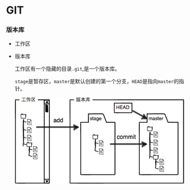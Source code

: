 # GIT

### 版本库

* 工作区

* 版本库

  工作区有一个隐藏的目录`.git`,是一个版本库。
  
  `stage`是暂存区，`master`是默认创建的第一个分支，`HEAD`是指向`master`的指针。

  ![](/assets/0.jpg)

